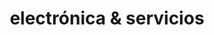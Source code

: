 ---
title: "electrónica & servicios"
url: /puerto-la-cruz/electronica-y-servicios/
shop: teléfono móvil
---